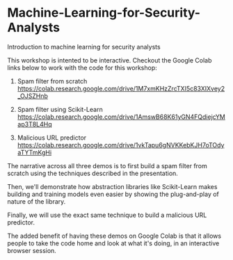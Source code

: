 # Machine-Learning-for-Security-Analysts
Introduction to machine learning for security analysts

This workshop is intented to be interactive. Checkout the Google Colab links below to work with the code for this workshop:
1. Spam filter from scratch
https://colab.research.google.com/drive/1M7xmKHzZrcTXI5c83XIXvey2_OJSZHnb

2. Spam filter using Scikit-Learn
https://colab.research.google.com/drive/1AmswB68K61yGN4FQdiejcYMap3T8L4Hq

3. Malicious URL predictor
https://colab.research.google.com/drive/1vkTapu6gNVKKebKJH7oTOdyaTYTmKgHi


The narrative across all three demos is to first build a spam filter from scratch using the techniques described in the presentation. 

Then, we'll demonstrate how abstraction libraries like Scikit-Learn makes building and training models even easier by showing the plug-and-play of nature of the library. 

Finally, we will use the exact same technique to build a malicious URL predictor.

The added benefit of having these demos on Google Colab is that it allows people to take the code home and look at what it's doing, in an interactive browser session.
